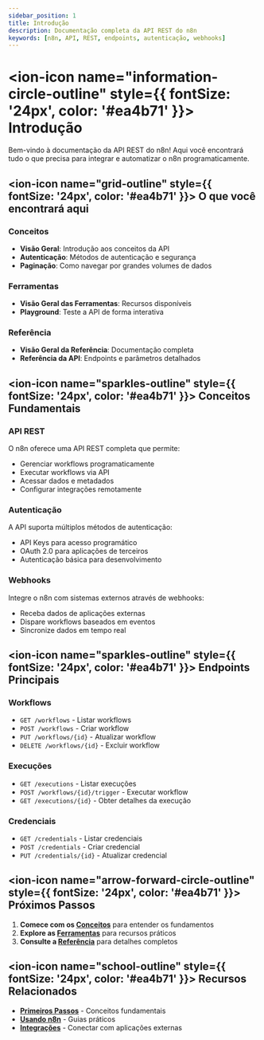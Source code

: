 ```yaml
---
sidebar_position: 1
title: Introdução
description: Documentação completa da API REST do n8n
keywords: [n8n, API, REST, endpoints, autenticação, webhooks]
---
```


# <ion-icon name="information-circle-outline" style={{ fontSize: '24px', color: '#ea4b71' }}></ion-icon> Introdução

Bem-vindo à documentação da API REST do n8n! Aqui você encontrará tudo o que precisa para integrar e automatizar o n8n programaticamente.

## <ion-icon name="grid-outline" style={{ fontSize: '24px', color: '#ea4b71' }}></ion-icon> O que você encontrará aqui

### Conceitos

- **Visão Geral**: Introdução aos conceitos da API
- **Autenticação**: Métodos de autenticação e segurança
- **Paginação**: Como navegar por grandes volumes de dados

### Ferramentas

- **Visão Geral das Ferramentas**: Recursos disponíveis
- **Playground**: Teste a API de forma interativa

### Referência

- **Visão Geral da Referência**: Documentação completa
- **Referência da API**: Endpoints e parâmetros detalhados

## <ion-icon name="sparkles-outline" style={{ fontSize: '24px', color: '#ea4b71' }}></ion-icon> Conceitos Fundamentais

### API REST

O n8n oferece uma API REST completa que permite:

- Gerenciar workflows programaticamente
- Executar workflows via API
- Acessar dados e metadados
- Configurar integrações remotamente

### Autenticação

A API suporta múltiplos métodos de autenticação:

- API Keys para acesso programático
- OAuth 2.0 para aplicações de terceiros
- Autenticação básica para desenvolvimento

### Webhooks

Integre o n8n com sistemas externos através de webhooks:

- Receba dados de aplicações externas
- Dispare workflows baseados em eventos
- Sincronize dados em tempo real

## <ion-icon name="sparkles-outline" style={{ fontSize: '24px', color: '#ea4b71' }}></ion-icon> Endpoints Principais

### Workflows

- `GET /workflows` - Listar workflows
- `POST /workflows` - Criar workflow
- `PUT /workflows/{id}` - Atualizar workflow
- `DELETE /workflows/{id}` - Excluir workflow

### Execuções

- `GET /executions` - Listar execuções
- `POST /workflows/{id}/trigger` - Executar workflow
- `GET /executions/{id}` - Obter detalhes da execução

### Credenciais

- `GET /credentials` - Listar credenciais
- `POST /credentials` - Criar credencial
- `PUT /credentials/{id}` - Atualizar credencial

## <ion-icon name="arrow-forward-circle-outline" style={{ fontSize: '24px', color: '#ea4b71' }}></ion-icon> Próximos Passos

1. **Comece com os [Conceitos](./conceitos/)** para entender os fundamentos
2. **Explore as [Ferramentas](./ferramentas/)** para recursos práticos
3. **Consulte a [Referência](./referencia/)** para detalhes completos

## <ion-icon name="school-outline" style={{ fontSize: '24px', color: '#ea4b71' }}></ion-icon> Recursos Relacionados

- **[Primeiros Passos](/primeiros-passos/guia-instalacao)** - Conceitos fundamentais
- **[Usando n8n](../usando-n8n)** - Guias práticos
- **[Integrações](../integracoes)** - Conectar com aplicações externas
